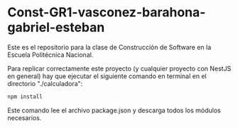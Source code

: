 # Const-GR1-vasconez-barahona-gabriel-esteban

Este es el repositorio para la clase de Construcción de Software en la Escuela Politécnica Nacional.

Para replicar correctamente este proyecto (y cualquier proyecto con NestJS en general) hay que ejecutar el siguiente comando en terminal en el directorio "./calculadora":

```bash
npm install
```

Este comando lee el archivo package.json y descarga todos los módulos necesarios.
